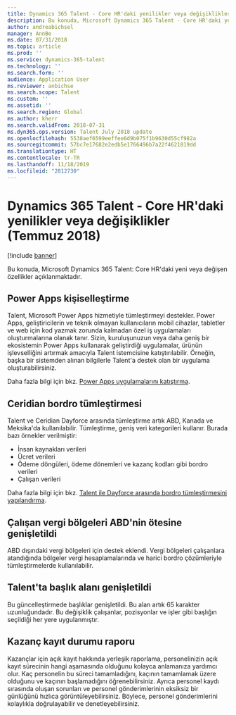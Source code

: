 ```yaml
---
title: Dynamics 365 Talent - Core HR'daki yenilikler veya değişiklikler (Temmuz 2018)
description: Bu konuda, Microsoft Dynamics 365 Talent - Core HR'daki yeni veya değişen özellikler açıklanmaktadır.
author: andreabichsel
manager: AnnBe
ms.date: 07/31/2018
ms.topic: article
ms.prod: ''
ms.service: dynamics-365-talent
ms.technology: ''
ms.search.form: ''
audience: Application User
ms.reviewer: anbichse
ms.search.scope: Talent
ms.custom: ''
ms.assetid: ''
ms.search.region: Global
ms.author: kherr
ms.search.validFrom: 2018-07-31
ms.dyn365.ops.version: Talent July 2018 update
ms.openlocfilehash: 5538aef6599eeffee6d9b075f1b9630d55cf982a
ms.sourcegitcommit: 57bc7e17682e2edb5e1766496b7a22f4621819dd
ms.translationtype: HT
ms.contentlocale: tr-TR
ms.lasthandoff: 11/18/2019
ms.locfileid: "2812730"
---
```

# <a name="whats-new-or-changed-in-dynamics-365-talent---core-hr-july-2018"></a>Dynamics 365 Talent - Core HR'daki yenilikler veya değişiklikler (Temmuz 2018)

[!include [banner](includes/banner.md)]

Bu konuda, Microsoft Dynamics 365 Talent: Core HR'daki yeni veya değişen özellikler açıklanmaktadır.

## <a name="power-apps-personalization"></a>Power Apps kişiselleştirme

Talent, Microsoft Power Apps hizmetiyle tümleştirmeyi destekler. Power Apps, geliştiricilerin ve teknik olmayan kullanıcıların mobil cihazlar, tabletler ve web için kod yazmak zorunda kalmadan özel iş uygulamaları oluşturmalarına olanak tanır. Sizin, kuruluşunuzun veya daha geniş bir ekosistemin Power Apps kullanarak geliştirdiği uygulamalar, ürünün işlevselliğini artırmak amacıyla Talent istemcisine katıştırılabilir. Örneğin, başka bir sistemden alınan bilgilerle Talent'a destek olan bir uygulama oluşturabilirsiniz.

Daha fazla bilgi için bkz. [Power Apps uygulamalarını katıştırma](../fin-and-ops/get-started/embed-power-apps.md).

## <a name="ceridian-payroll-integration"></a>Ceridian bordro tümleştirmesi

Talent ve Ceridian Dayforce arasında tümleştirme artık ABD, Kanada ve Meksika'da kullanılabilir. Tümleştirme, geniş veri kategorileri kullanır. Burada bazı örnekler verilmiştir:

- İnsan kaynakları verileri
- Ücret verileri
- Ödeme döngüleri, ödeme dönemleri ve kazanç kodları gibi bordro verileri
- Çalışan verileri

Daha fazla bilgi için bkz. [Talent ile Dayforce arasında bordro tümleştirmesini yapılandırma](configure-payroll-integration.md).

## <a name="worker-tax-regions-have-been-expanded-beyond-the-us"></a>Çalışan vergi bölgeleri ABD'nin ötesine genişletildi

ABD dışındaki vergi bölgeleri için destek eklendi. Vergi bölgeleri çalışanlara atandığında bölgeler vergi hesaplamalarında ve harici bordro çözümleriyle tümleştirmelerde kullanılabilir.

## <a name="the-title-field-has-been-expanded-in-talent"></a>Talent'ta başlık alanı genişletildi

Bu güncelleştirmede başlıklar genişletildi. Bu alan artık 65 karakter uzunluğundadır. Bu değişiklik çalışanlar, pozisyonlar ve işler gibi başlığın seçildiği her yere uygulanmıştır.

## <a name="benefit-enrollment-status-report"></a>Kazanç kayıt durumu raporu

Kazançlar için açık kayıt hakkında yerleşik raporlama, personelinizin açık kayıt sürecinin hangi aşamasında olduğunu kolayca anlamanıza yardımcı olur. Kaç personelin bu süreci tamamladığını, kaçının tamamlamak üzere olduğunu ve kaçının başlamadığını öğrenebilirsiniz. Ayrıca personel kaydı sırasında oluşan sorunları ve personel gönderimlerinin eksiksiz bir günlüğünü hızlıca görüntüleyebilirsiniz. Böylece, personel gönderimlerini kolaylıkla doğrulayabilir ve denetleyebilirsiniz.
